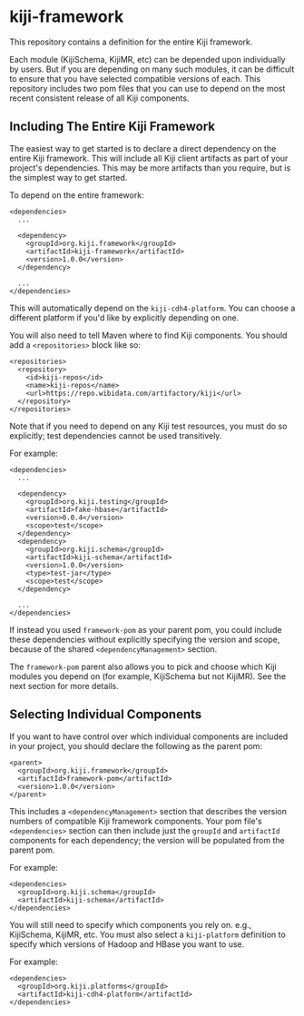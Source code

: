 kiji-framework
==============

This repository contains a definition for the entire Kiji framework.

Each module (KijiSchema, KijiMR, etc) can be depended upon individually by users. But
if you are depending on many such modules, it can be difficult to ensure that you
have selected compatible versions of each. This repository includes two pom files
that you can use to depend on the most recent consistent release of all Kiji
components.


Including The Entire Kiji Framework
-----------------------------------

The easiest way to get started is to declare a direct dependency on the entire Kiji
framework.  This will include all Kiji client artifacts as part of your project's
dependencies.  This may be more artifacts than you require, but is the simplest way
to get started.

To depend on the entire framework:

    <dependencies>
      ...

      <dependency>
        <groupId>org.kiji.framework</groupId>
        <artifactId>kiji-framework</artifactId>
        <version>1.0.0</version>
      </dependency>

      ...
    </dependencies>


This will automatically depend on the `kiji-cdh4-platform`. You can choose a
different platform if you'd like by explicitly depending on one.

You will also need to tell Maven where to find Kiji components. You should add
a `<repositories>` block like so:

    <repositories>
      <repository>
        <id>kiji-repos</id>
        <name>kiji-repos</name>
        <url>https://repo.wibidata.com/artifactory/kiji</url>
      </repository>
    </repositories>

Note that if you need to depend on any Kiji test resources, you must do so
explicitly; test dependencies cannot be used transitively.

For example:

    <dependencies>
      ...

      <dependency>
        <groupId>org.kiji.testing</groupId>
        <artifactId>fake-hbase</artifactId>
        <version>0.0.4</version>
        <scope>test</scope>
      </dependency>
      <dependency>
        <groupId>org.kiji.schema</groupId>
        <artifactId>kiji-schema</artifactId>
        <version>1.0.0</version>
        <type>test-jar</type>
        <scope>test</scope>
      </dependency>

      ...
    </dependencies>

If instead you used `framework-pom` as your parent pom, you could include these
dependencies without explicitly specifying the version and scope, because of
the shared `<dependencyManagement>` section.

The `framework-pom` parent also allows you to pick and choose which Kiji modules you
depend on (for example, KijiSchema but not KijiMR). See the next section for more
details.


Selecting Individual Components
-------------------------------

If you want to have control over which individual components are included in your
project, you should declare the following as the parent pom:

    <parent>
      <groupId>org.kiji.framework</groupId>
      <artifactId>framework-pom</artifactId>
      <version>1.0.0</version>
    </parent>


This includes a `<dependencyManagement>` section that describes the version numbers of
compatible Kiji framework components. Your pom file's `<dependencies>` section can then
include just the `groupId` and `artifactId` components for each dependency; the version
will be populated from the parent pom.

For example:

    <dependencies>
      <groupId>org.kiji.schema</groupId>
      <artifactId>kiji-schema</artifactId>
    </dependencies>

You will still need to specify which components you rely on. e.g., KijiSchema, KijiMR,
etc. You must also select a `kiji-platform` definition to specify which versions of
Hadoop and HBase you want to use.

For example:

    <dependencies>
      <groupId>org.kiji.platforms</groupId>
      <artifactId>kiji-cdh4-platform</artifactId>
    </dependencies>

